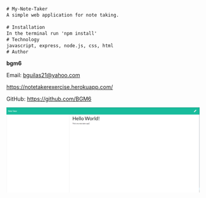     # My-Note-Taker 
    A simple web application for note taking.

    # Installation
    In the terminal run 'npm install'
    # Technology
    javascript, express, node.js, css, html
    # Author 
    
**bgm6**
    
Email: bguilas21@yahoo.com

https://notetakerexercise.herokuapp.com/
    
GitHub: https://github.com/BGM6

![alt text](/screenShot/notTakerScreenShot.png "HTML Screenshot")
